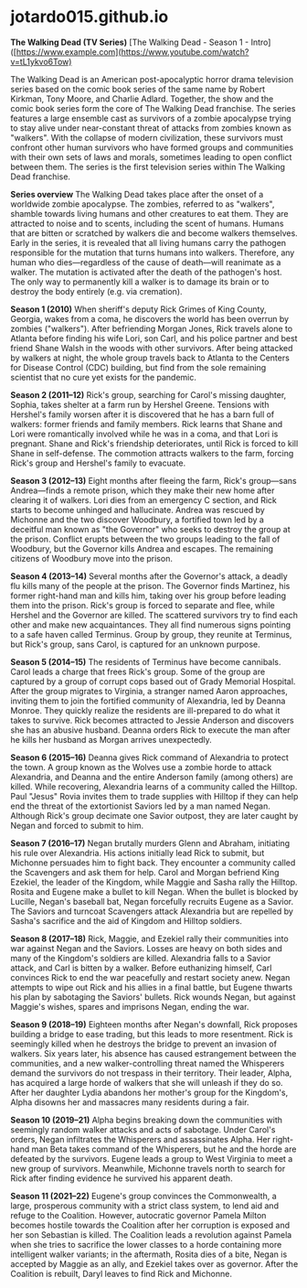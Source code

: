 # jotardo015.github.io

**The Walking Dead (TV Series)**
[The Walking Dead - Season 1 - Intro]([https://www.example.com](https://www.youtube.com/watch?v=tL1ykvo6Tow)

The Walking Dead is an American post-apocalyptic horror drama television series based on the comic book series of the same name by Robert Kirkman, Tony Moore, and Charlie Adlard. Together, the show and the comic book series form the core of The Walking Dead franchise. The series features a large ensemble cast as survivors of a zombie apocalypse trying to stay alive under near-constant threat of attacks from zombies known as "walkers". With the collapse of modern civilization, these survivors must confront other human survivors who have formed groups and communities with their own sets of laws and morals, sometimes leading to open conflict between them. The series is the first television series within The Walking Dead franchise.

**Series overview**
The Walking Dead takes place after the onset of a worldwide zombie apocalypse. The zombies, referred to as "walkers", shamble towards living humans and other creatures to eat them. They are attracted to noise and to scents, including the scent of humans. Humans that are bitten or scratched by walkers die and become walkers themselves. Early in the series, it is revealed that all living humans carry the pathogen responsible for the mutation that turns humans into walkers. Therefore, any human who dies—regardless of the cause of death—will reanimate as a walker. The mutation is activated after the death of the pathogen's host. The only way to permanently kill a walker is to damage its brain or to destroy the body entirely (e.g. via cremation).
  
**Season 1 (2010)**
When sheriff's deputy Rick Grimes of King County, Georgia, wakes from a coma, he discovers the world has been overrun by zombies ("walkers"). After befriending Morgan Jones, Rick travels alone to Atlanta before finding his wife Lori, son Carl, and his police partner and best friend Shane Walsh in the woods with other survivors. After being attacked by walkers at night, the whole group travels back to Atlanta to the Centers for Disease Control (CDC) building, but find from the sole remaining scientist that no cure yet exists for the pandemic.

**Season 2 (2011–12)**
Rick's group, searching for Carol's missing daughter, Sophia, takes shelter at a farm run by Hershel Greene. Tensions with Hershel's family worsen after it is discovered that he has a barn full of walkers: former friends and family members. Rick learns that Shane and Lori were romantically involved while he was in a coma, and that Lori is pregnant. Shane and Rick's friendship deteriorates, until Rick is forced to kill Shane in self-defense. The commotion attracts walkers to the farm, forcing Rick's group and Hershel's family to evacuate.

**Season 3 (2012–13)**
Eight months after fleeing the farm, Rick's group—sans Andrea—finds a remote prison, which they make their new home after clearing it of walkers. Lori dies from an emergency C section, and Rick starts to become unhinged and hallucinate. Andrea was rescued by Michonne and the two discover Woodbury, a fortified town led by a deceitful man known as "the Governor" who seeks to destroy the group at the prison. Conflict erupts between the two groups leading to the fall of Woodbury, but the Governor kills Andrea and escapes. The remaining citizens of Woodbury move into the prison.

**Season 4 (2013–14)**
Several months after the Governor's attack, a deadly flu kills many of the people at the prison. The Governor finds Martinez, his former right-hand man and kills him, taking over his group before leading them into the prison. Rick's group is forced to separate and flee, while Hershel and the Governor are killed. The scattered survivors try to find each other and make new acquaintances. They all find numerous signs pointing to a safe haven called Terminus. Group by group, they reunite at Terminus, but Rick's group, sans Carol, is captured for an unknown purpose.

**Season 5 (2014–15)**
The residents of Terminus have become cannibals. Carol leads a charge that frees Rick's group. Some of the group are captured by a group of corrupt cops based out of Grady Memorial Hospital. After the group migrates to Virginia, a stranger named Aaron approaches, inviting them to join the fortified community of Alexandria, led by Deanna Monroe. They quickly realize the residents are ill-prepared to do what it takes to survive. Rick becomes attracted to Jessie Anderson and discovers she has an abusive husband. Deanna orders Rick to execute the man after he kills her husband as Morgan arrives unexpectedly.

**Season 6 (2015–16)**
Deanna gives Rick command of Alexandria to protect the town. A group known as the Wolves use a zombie horde to attack Alexandria, and Deanna and the entire Anderson family (among others) are killed. While recovering, Alexandria learns of a community called the Hilltop. Paul "Jesus" Rovia invites them to trade supplies with Hilltop if they can help end the threat of the extortionist Saviors led by a man named Negan. Although Rick's group decimate one Savior outpost, they are later caught by Negan and forced to submit to him.

**Season 7 (2016–17)**
Negan brutally murders Glenn and Abraham, initiating his rule over Alexandria. His actions initially lead Rick to submit, but Michonne persuades him to fight back. They encounter a community called the Scavengers and ask them for help. Carol and Morgan befriend King Ezekiel, the leader of the Kingdom, while Maggie and Sasha rally the Hilltop. Rosita and Eugene make a bullet to kill Negan. When the bullet is blocked by Lucille, Negan's baseball bat, Negan forcefully recruits Eugene as a Savior. The Saviors and turncoat Scavengers attack Alexandria but are repelled by Sasha's sacrifice and the aid of Kingdom and Hilltop soldiers.

**Season 8 (2017–18)**
Rick, Maggie, and Ezekiel rally their communities into war against Negan and the Saviors. Losses are heavy on both sides and many of the Kingdom's soldiers are killed. Alexandria falls to a Savior attack, and Carl is bitten by a walker. Before euthanizing himself, Carl convinces Rick to end the war peacefully and restart society anew. Negan attempts to wipe out Rick and his allies in a final battle, but Eugene thwarts his plan by sabotaging the Saviors' bullets. Rick wounds Negan, but against Maggie's wishes, spares and imprisons Negan, ending the war.

**Season 9 (2018–19)**
Eighteen months after Negan's downfall, Rick proposes building a bridge to ease trading, but this leads to more resentment. Rick is seemingly killed when he destroys the bridge to prevent an invasion of walkers. Six years later, his absence has caused estrangement between the communities, and a new walker-controlling threat named the Whisperers demand the survivors do not trespass in their territory. Their leader, Alpha, has acquired a large horde of walkers that she will unleash if they do so. After her daughter Lydia abandons her mother's group for the Kingdom's, Alpha disowns her and massacres many residents during a fair.

**Season 10 (2019–21)**
Alpha begins breaking down the communities with seemingly random walker attacks and acts of sabotage. Under Carol's orders, Negan infiltrates the Whisperers and assassinates Alpha. Her right-hand man Beta takes command of the Whisperers, but he and the horde are defeated by the survivors. Eugene leads a group to West Virginia to meet a new group of survivors. Meanwhile, Michonne travels north to search for Rick after finding evidence he survived his apparent death.

**Season 11 (2021–22)**
Eugene's group convinces the Commonwealth, a large, prosperous community with a strict class system, to lend aid and refuge to the Coalition. However, autocratic governor Pamela Milton becomes hostile towards the Coalition after her corruption is exposed and her son Sebastian is killed. The Coalition leads a revolution against Pamela when she tries to sacrifice the lower classes to a horde containing more intelligent walker variants; in the aftermath, Rosita dies of a bite, Negan is accepted by Maggie as an ally, and Ezekiel takes over as governor. After the Coalition is rebuilt, Daryl leaves to find Rick and Michonne.
